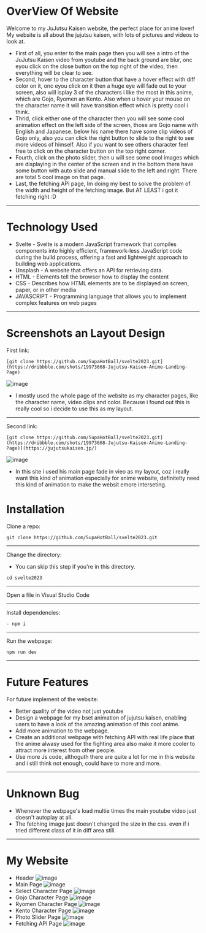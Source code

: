# OverView Of Website
Welcome to my JuJutsu Kaisen website, the perfect place for anime lover! My website is all about the jujutsu kaisen, with lots of pictures and videos to look at. 
- First of all, you enter to the main page then you will see a intro of the JuJutsu Kaisen video from youtube and the back ground are blur, onc eyou click on the close button on the top right of the video, then everything will be clear to see.
- Second, hover to the character button that have a hover effect with diff color on it, onc eyou click on it then a huge eye will fade out to your screen, also will isplay 3 of the characters i like the most in this anime, which are Gojo, Ryomen an Kento. Also when u hover your mouse on the character name it will have transition effect which is pretty cool i think.
- Thrid, click either one of the character then you will see some cool animation effect on the left side of the screen, those are Gojo name with English and Japanese. below his name there have some clip videos of Gojo only, also you can click the right button to slide to the right to see more videos of himself. Also if you want to see others character feel free to click on the character button on the top right corner.
- Fourth, click on the photo slider, then u will see some cool images which are displaying in the center of the screen and in the bottom there have some button with auto slide and manual slide to the left and right. There are total 5 cool image on that page.
- Last, the fetching API page, Im doing my best to solve the problem of the width and height of the fetching image. But AT LEAST i got it fetching right :D
- - - -
# Technology Used
- Svelte - Svelte is a modern JavaScript framework that compiles components into highly efficient, framework-less JavaScript code during the build process, offering a fast and lightweight approach to building web applications.
- Unsplash - A website that offers an API for retrieving data.
- HTML - Elements tell the browser how to display the content
- CSS - Describes how HTML elements are to be displayed on screen, paper, or in other media
- JAVASCRIPT - Programming language that allows you to implement complex features on web pages
- - - -
# Screenshots an Layout Design
First link:
```
[git clone https://github.com/SupaHotBall/svelte2023.git](https://dribbble.com/shots/19973668-Jujutsu-Kaisen-Anime-Landing-Page)
```
![image](https://github.com/SupaHotBall/svelte2023/assets/131924656/024fde23-7acf-4e30-9ebb-1619c7c8ba22)
- I mostly used the whole page of the website as my character pages, like the character name, video clips and color. Because i found out this is really cool so i decide to use this as my layout.
- - - -
Second link:
```
[git clone https://github.com/SupaHotBall/svelte2023.git](https://dribbble.com/shots/19973668-Jujutsu-Kaisen-Anime-Landing-Page)](https://jujutsukaisen.jp/)
```
![image](https://github.com/SupaHotBall/svelte2023/assets/131924656/53f09d01-ebe0-4a75-8b75-57b7d9b9d8a8)
- In this site i used his main page fade in vieo as my layout, coz i really want this kind of animation especially for anime website, definitelty need this kind of animation to make the websit emore interseting.


# Installation
Clone a repo:
```
git clone https://github.com/SupaHotBall/svelte2023.git
```
- - - -
Change the directory:
- You can skip this step if you're in this directory.
```
cd svelte2023
```
- - - -
Open a file in Visual Studio Code
- - - -
Install dependencies:
```
- npm i
```
- - - -
Run the webpage:
```
npm run dev
```
- - - -
# Future Features
For future implement of the website:
- Better quality of the video not just youtube
- Design a webpage for my bset animation of jujutsu kaisen, enabling users to have a look of the amazing animation of this cool anime.
- Add more animation to the webpage.
- Create an additional webpage with fetching API with real life place that the anime alwasy used for the fighting area also make it more cooler to attract more interest from other people.
- Use more Js code, althoguth there are quite a lot for me in this website and i still think not enough, could have to more and more.
- - - -
# Unknown Bug
- Whenever the webpage's load multie times the main youtube video just doesn't autoplay at all.
- The fetching image just doesn't changed the size in the css. even if i tried different class of it in diff area still.
- - - -
# My Website
- Header
![image](https://github.com/SupaHotBall/svelte2023/assets/131924656/9fd1f2b5-8e2b-4841-b8a3-1ecba58cb642)
- Main Page
![image](https://github.com/SupaHotBall/svelte2023/assets/131924656/bd040ab7-3070-435b-b786-ed20c002df4e)
- Select Character Page
![image](https://github.com/SupaHotBall/svelte2023/assets/131924656/56734684-4bc3-4e6c-8786-bc3ccd6bf1ff)
- Gojo Character Page
![image](https://github.com/SupaHotBall/svelte2023/assets/131924656/a33f3a4f-43d9-486e-a9d6-1fc5dd83c5f1)
- Ryomen Character Page
![image](https://github.com/SupaHotBall/svelte2023/assets/131924656/f07eeb90-1380-4a82-a4e5-d507f3cb8cb2)
- Kento Character Page
![image](https://github.com/SupaHotBall/svelte2023/assets/131924656/6e164fc4-64f0-4a0e-82a6-be6c43ce780f)
- Photo Slider Page
![image](https://github.com/SupaHotBall/svelte2023/assets/131924656/ff9ee28c-8a84-44c8-955d-5ac8e9319bdd)
- Fetching API Page
![image](https://github.com/SupaHotBall/svelte2023/assets/131924656/6b79c557-0c00-4338-a60a-5c9db07c286f)




 
 
